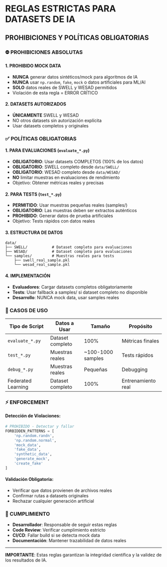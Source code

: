 # REGLAS ESTRICTAS PARA DATASETS DE IA
## PROHIBICIONES Y POLÍTICAS OBLIGATORIAS

### ⛔ PROHIBICIONES ABSOLUTAS

#### 1. **PROHIBIDO MOCK DATA**
- **NUNCA** generar datos sintéticos/mock para algoritmos de IA
- **NUNCA** usar `np.random`, `fake`, `mock` o datos artificiales para ML/AI
- **SOLO** datos reales de SWELL y WESAD permitidos
- Violación de esta regla = ERROR CRÍTICO

#### 2. **DATASETS AUTORIZADOS**
- **ÚNICAMENTE** SWELL y WESAD
- NO otros datasets sin autorización explícita
- Usar datasets completos y originales

### ✅ POLÍTICAS OBLIGATORIAS

#### 1. **PARA EVALUACIONES** (`evaluate_*.py`)
- **OBLIGATORIO**: Usar datasets COMPLETOS (100% de los datos)
- **OBLIGATORIO**: SWELL completo desde `data/SWELL/`
- **OBLIGATORIO**: WESAD completo desde `data/WESAD/`
- **NO** limitar muestras en evaluaciones de rendimiento
- Objetivo: Obtener métricas reales y precisas

#### 2. **PARA TESTS** (`test_*.py`)
- **PERMITIDO**: Usar muestras pequeñas reales (samples/)
- **OBLIGATORIO**: Las muestras deben ser extractos auténticos
- **PROHIBIDO**: Generar datos de prueba artificiales
- Objetivo: Tests rápidos con datos reales

#### 3. **ESTRUCTURA DE DATOS**
```
data/
├── SWELL/           # Dataset completo para evaluaciones
├── WESAD/           # Dataset completo para evaluaciones  
└── samples/         # Muestras reales para tests
    ├── swell_real_sample.pkl
    └── wesad_real_sample.pkl
```

#### 4. **IMPLEMENTACIÓN**
- **Evaluadores**: Cargar datasets completos obligatoriamente
- **Tests**: Usar fallback a samples/ si dataset completo no disponible
- **Desarrollo**: NUNCA mock data, usar samples reales

### 🎯 CASOS DE USO

| Tipo de Script | Datos a Usar | Tamaño | Propósito |
|---------------|--------------|---------|-----------|
| `evaluate_*.py` | Dataset completo | 100% | Métricas finales |
| `test_*.py` | Muestras reales | ~100-1000 samples | Tests rápidos |
| `debug_*.py` | Muestras reales | Pequeñas | Debugging |
| Federated Learning | Dataset completo | 100% | Entrenamiento real |

### ⚡ ENFORCEMENT

#### Detección de Violaciones:
```python
# PROHIBIDO - Detectar y fallar
FORBIDDEN_PATTERNS = [
    'np.random.randn',
    'np.random.normal', 
    'mock_data',
    'fake_data',
    'synthetic_data',
    'generate_mock',
    'create_fake'
]
```

#### Validación Obligatoria:
- Verificar que datos provienen de archivos reales
- Confirmar rutas a datasets originales
- Rechazar cualquier generación artificial

### 📝 CUMPLIMIENTO
- **Desarrollador**: Responsable de seguir estas reglas
- **Code Review**: Verificar cumplimiento estricto  
- **CI/CD**: Fallar build si se detecta mock data
- **Documentación**: Mantener trazabilidad de datos reales

---
**IMPORTANTE**: Estas reglas garantizan la integridad científica y la validez de los resultados de IA.
